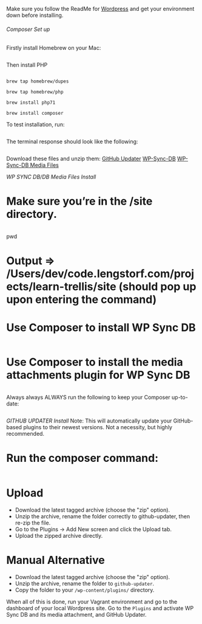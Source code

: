 Make sure you follow the ReadMe for [Wordpress](wp.md) and get your environment down before installing.

###### *Composer Set up*
Firstly install Homebrew on your Mac:
```"ruby -e "$(curl -fsSL https://raw.githubusercontent.com/Homebrew/install/master/install)""
```
Then install PHP
```brew update

brew tap homebrew/dupes

brew tap homebrew/php

brew install php71

brew install composer
```
To test installation, run:
```composer -v
```
The terminal response should look like the following:
```Composer version 1.1.2 2016-05-31 19:48:11 (or whatever the latest version is - you'll have to scroll upward to find it)
```

Download these files and unzip them:
[GitHub Updater](https://github.com/afragen/github-updater/releases)
[WP-Sync-DB](https://github.com/wp-sync-db/wp-sync-db/releases)
[WP-Sync-DB Media Files](https://github.com/wp-sync-db/wp-sync-db-media-files)


*WP SYNC DB/DB Media Files Install*
# Make sure you’re in the /site directory.
```cd ../site
```
pwd

# Output => /Users/dev/code.lengstorf.com/projects/learn-trellis/site (should pop up upon entering the command)

# Use Composer to install WP Sync DB
```composer require wp-sync-db/wp-sync-db:dev-master@dev
```
# Use Composer to install the media attachments plugin for WP Sync DB
```composer require wp-sync-db/wp-sync-db-media-files:dev-master
```

Always always ALWAYS run the following to keep your Composer up-to-date:
```composer update
```

*GITHUB UPDATER Install*
Note: This will automatically update your GitHub-based plugins to their newest versions. Not a necessity, but highly recommended.

# Run the composer command:
```composer require afragen/github-updater
```
# Upload

* Download the latest tagged archive (choose the "zip" option).
* Unzip the archive, rename the folder correctly to github-updater, then re-zip the file.
* Go to the Plugins -> Add New screen and click the Upload tab.
* Upload the zipped archive directly.

# Manual Alternative

* Download the latest tagged archive (choose the "zip" option).
* Unzip the archive, rename the folder to ```github-updater```.
* Copy the folder to your ```/wp-content/plugins/``` directory.

When all of this is done, run your Vagrant environment and go to the dashboard of your local Wordpress site. Go to the ```Plugins``` and activate WP Sync DB and its media attachment, and GitHub Updater.
